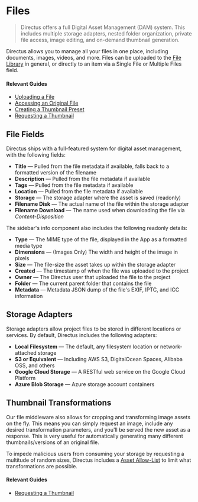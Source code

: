 # Files

> Directus offers a full Digital Asset Management (DAM) system. This includes multiple storage adapters, nested folder
> organization, private file access, image editing, and on-demand thumbnail generation.

Directus allows you to manage all your files in one place, including documents, images, videos, and more. Files can be
uploaded to the [File Library](/concepts/application/#file-library) in general, or directly to an item via a Single File
or Multiple Files field.

#### Relevant Guides

- [Uploading a File](/guides/files/#uploading-a-file)
- [Accessing an Original File](/guides/files/#accessing-an-original-file)
- [Creating a Thumbnail Preset](/guides/files/#creating-a-thumbnail-preset)
- [Requesting a Thumbnail](/guides/files/#requesting-a-thumbnail)

## File Fields

Directus ships with a full-featured system for digital asset management, with the following fields:

- **Title** — Pulled from the file metadata if available, falls back to a formatted version of the filename
- **Description** — Pulled from the file metadata if available
- **Tags** — Pulled from the file metadata if available
- **Location** — Pulled from the file metadata if available
- **Storage** — The storage adapter where the asset is saved (readonly)
- **Filename Disk** — The actual name of the file within the storage adapter
- **Filename Download** — The name used when downloading the file via _Content-Disposition_

The sidebar's info component also includes the following readonly details:

- **Type** — The MIME type of the file, displayed in the App as a formatted media type
- **Dimensions** — (Images Only) The width and height of the image in pixels
- **Size** — The file-size the asset takes up within the storage adapter
- **Created** — The timestamp of when the file was uploaded to the project
- **Owner** — The Directus user that uploaded the file to the project
- **Folder** — The current parent folder that contains the file
- **Metadata** — Metadata JSON dump of the file's EXIF, IPTC, and ICC information

## Storage Adapters

Storage adapters allow project files to be stored in different locations or services. By default, Directus includes the
following adapters:

- **Local Filesystem** — The default, any filesystem location or network-attached storage
- **S3 or Equivalent** — Including AWS S3, DigitalOcean Spaces, Alibaba OSS, and others
- **Google Cloud Storage** — A RESTful web service on the Google Cloud Platform
- **Azure Blob Storage** — Azure storage account containers

## Thumbnail Transformations

Our file middleware also allows for cropping and transforming image assets on the fly. This means you can simply request
an image, include any desired transformation parameters, and you'll be served the new asset as a response. This is very
useful for automatically generating many different thumbnails/versions of an original file.

To impede malicious users from consuming your storage by requesting a multitude of random sizes, Directus includes a
[Asset Allow-List](/guides/files/#creating-thumbnail-presets) to limit what transformations are possible.

#### Relevant Guides

- [Requesting a Thumbnail](/guides/files/#requesting-a-thumbnail)
